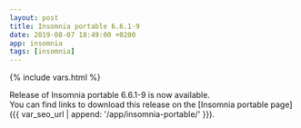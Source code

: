 ```yaml
---
layout: post
title: Insomnia portable 6.6.1-9
date: 2019-08-07 18:49:00 +0200
app: insomnia
tags: [insomnia]
---
```

{% include vars.html %}

Release of Insomnia portable 6.6.1-9 is now available.<br />
You can find links to download this release on the [Insomnia portable page]({{ var_seo_url | append: '/app/insomnia-portable/' }}).
